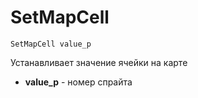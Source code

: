 # SetMapCell

```text
SetMapCell value_p
```

Устанавливает значение ячейки на карте

* **value\_p** - номер спрайта



